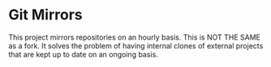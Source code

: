# Git Mirrors

This project mirrors repositories on an hourly basis. This is NOT THE SAME as a fork. It solves the problem of having internal clones of external projects that are kept up to date on an ongoing basis.
